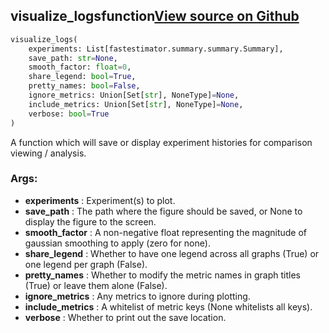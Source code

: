 ## visualize_logs<span class="tag">function</span><a class="sourcelink" href=https://github.com/fastestimator/fastestimator/blob/r1.1/fastestimator/summary/logs/log_plot.py/#L370-L407>View source on Github</a>
```python
visualize_logs(
	experiments: List[fastestimator.summary.summary.Summary],
	save_path: str=None,
	smooth_factor: float=0,
	share_legend: bool=True,
	pretty_names: bool=False,
	ignore_metrics: Union[Set[str], NoneType]=None,
	include_metrics: Union[Set[str], NoneType]=None,
	verbose: bool=True
)
```
A function which will save or display experiment histories for comparison viewing / analysis.


<h3>Args:</h3>

* **experiments** :  Experiment(s) to plot.
* **save_path** :  The path where the figure should be saved, or None to display the figure to the screen.
* **smooth_factor** :  A non-negative float representing the magnitude of gaussian smoothing to apply (zero for none).
* **share_legend** :  Whether to have one legend across all graphs (True) or one legend per graph (False).
* **pretty_names** :  Whether to modify the metric names in graph titles (True) or leave them alone (False).
* **ignore_metrics** :  Any metrics to ignore during plotting.
* **include_metrics** :  A whitelist of metric keys (None whitelists all keys).
* **verbose** :  Whether to print out the save location.

